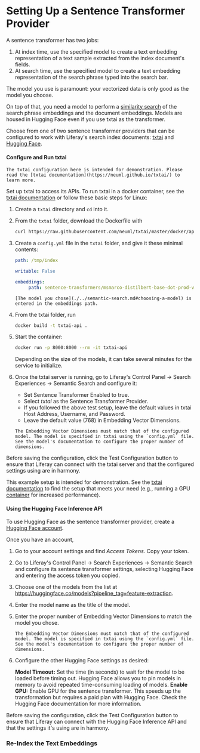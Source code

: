 # Setting Up a Sentence Transformer Provider

A sentence transformer has two jobs:

1. At index time, use the specified model to create a text embedding representation of a text sample extracted from the index document's fields. 
1. At search time, use the specified model to create a text embedding representation of the search phrase typed into the search bar.

The model you use is paramount: your vectorized data is only good as the model you choose.

On top of that, you need a model to perform a [similarity search](https://www.elastic.co/blog/text-similarity-search-with-vectors-in-elasticsearch) of the search phrase embeddings and the document embeddings. Models are housed in Hugging Face even if you use txtai as the transformer.

Choose from one of two sentence transformer providers that can be configured to work with Liferay's search index documents: [txtai](https://neuml.github.io/txtai/) and [Hugging Face](https://huggingface.co/).

#### Configure and Run txtai

```{note} 
The txtai configuration here is intended for demonstration. Please read the [txtai documentation](https://neuml.github.io/txtai/) to learn more.
```

Set up txtai to access its APIs. To run txtai in a docker container, see the [txtai documentation](https://neuml.github.io/txtai/cloud/) or follow these basic steps for Linux:

1. Create a `txtai` directory and `cd` into it.

1. From the `txtai` folder, download the Dockerfile with

   ```sh
   curl https://raw.githubusercontent.com/neuml/txtai/master/docker/api/Dockerfile -O
   ```

1. Create a `config.yml` file in the `txtai` folder, and give it these minimal contents:

   ```yaml
   path: /tmp/index

   writable: False

   embeddings:
        path: sentence-transformers/msmarco-distilbert-base-dot-prod-v3
   ```

   ```{important}
   [The model you chose](./../semantic-search.md#choosing-a-model) is entered in the embeddings path.
   ```

1. From the txtai folder, run

   ```sh
   docker build -t txtai-api .
   ```

1. Start the container:

   ```sh
   docker run -p 8000:8000 --rm -it txtai-api
   ```
 
   Depending on the size of the models, it can take several minutes for the service to initialize. 

1. Once the txtai server is running, go to Liferay's Control Panel &rarr; Search Experiences &rarr; Semantic Search and configure it:

   - Set Sentence Transformer Enabled to true.
   - Select _txtai_ as the Sentence Transformer Provider.
   - If you followed the above test setup, leave the default values in txtai Host Address, Username, and Password.
   - Leave the default value (768) in Embedding Vector Dimensions.

   ```{important}
   The Embedding Vector Dimensions must match that of the configured model. The model is specified in txtai using the `config.yml` file. See the model's documentation to configure the proper number of dimensions.
   ```

Before saving the configuration, click the Test Configuration button to ensure that Liferay can connect with the txtai server and that the configured settings using are in harmony.

This example setup is intended for demonstration. See the [txtai documentation](https://github.com/neuml/txtai) to find the setup that meets your need (e.g., running a GPU [container](https://neuml.github.io/txtai/cloud/) for increased performance).

#### Using the Hugging Face Inference API

To use Hugging Face as the sentence transformer provider, create a [Hugging Face account](https://huggingface.co/join).

Once you have an account,

1. Go to your account settings and find _Access Tokens_. Copy your token.
1. Go to Liferay's Control Panel &rarr; Search Experiences &rarr; Semantic Search and configure its sentence transformer settings, selecting Hugging Face and entering the access token you copied.
1. Choose one of the models from the list at <https://huggingface.co/models?pipeline_tag=feature-extraction>. 
1. Enter the model name as the title of the model.
1. Enter the proper number of Embedding Vector Dimensions to match the model you chose.

   ```{important}
   The Embedding Vector Dimensions must match that of the configured model. The model is specified in txtai using the `config.yml` file. See the model's documentation to configure the proper number of dimensions.
   ```
1. Configure the other Hugging Face settings as desired:

   **Model Timeout:** Set the time (in seconds) to wait for the model to be loaded before timing out. Hugging Face allows you to pin models in memory to avoid repeated time-consuming loading of models.
   **Enable GPU:** Enable GPU for the sentence transformer. This speeds up the transformation but requires a paid plan with Hugging Face. Check the Hugging Face documentation for more information.

Before saving the configuration, click the Test Configuration button to ensure that Liferay can connect with the Hugging Face Inference API and that the settings it's using are in harmony.

### Re-Index the Text Embeddings

